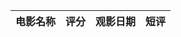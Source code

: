 <link rel="stylesheet" href="https://www.layuicdn.com/layui/css/layui.css"  media="all">
 
<table class="layui-hide" id="test" style="layui-btn background-color: #333;" lay-filter="test"></table>
 
<table class="layui-table" lay-data="{height:305, url:'http://127.0.0.1:8090/files/movie_data.json', id:'test2', skin: 'row', even: true}">
  <thead>
    <tr>
      <th lay-data="{field:'movie', width:200, templet: '#usernameTpl'}">电影名称</th>
      <th lay-data="{field:'score', width:80, sort: true}">评分</th>
      <th lay-data="{field:'time', width:105, sort: true}">观影日期</th>
      <th lay-data="{field:'review', width:435, height:150, style:'background-color: #eee; color: #000000;'}">短评</th>
    </tr>
  </thead>
</table>

<script type="text/html" id="usernameTpl">
  <a href="{{d.douban}}" class="layui-table-link" target="_blank">{{ d.movie }}</a>
</script>
          
<script src="https://www.layuicdn.com/layui/layui.js" charset="utf-8"></script>
<!-- 注意：如果你直接复制所有代码到本地，上述 JS 路径需要改成你本地的 --> 
 
<script>
layui.use('table', function(){
  var table = layui.table;
});
</script>

  
  